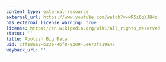 ```yaml
---
content_type: external-resource
external_url: https://www.youtube.com/watch?v=wR5i6qXJH4o
has_external_license_warning: true
license: https://en.wikipedia.org/wiki/All_rights_reserved
status: ''
title: Abolish Big Data
uid: cff18aa2-b23e-4bf8-8209-5e673fa19a47
wayback_url: ''
---
```

